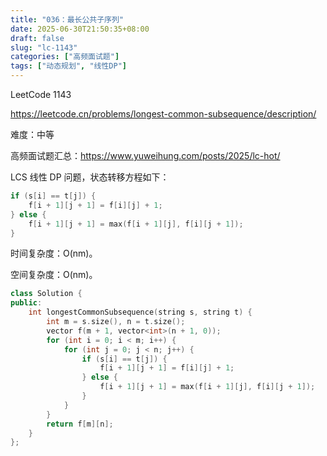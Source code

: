 ```yaml
---
title: "036：最长公共子序列"
date: 2025-06-30T21:50:35+08:00
draft: false
slug: "lc-1143"
categories: ["高频面试题"]
tags: ["动态规划", "线性DP"]
---
```


LeetCode 1143

https://leetcode.cn/problems/longest-common-subsequence/description/

难度：中等

高频面试题汇总：https://www.yuweihung.com/posts/2025/lc-hot/

LCS 线性 DP 问题，状态转移方程如下：

```cpp
if (s[i] == t[j]) {
    f[i + 1][j + 1] = f[i][j] + 1;
} else {
    f[i + 1][j + 1] = max(f[i + 1][j], f[i][j + 1]);
}
```

时间复杂度：O(nm)。

空间复杂度：O(nm)。

<!--more-->

```cpp
class Solution {
public:
    int longestCommonSubsequence(string s, string t) {
        int m = s.size(), n = t.size();
        vector f(m + 1, vector<int>(n + 1, 0));
        for (int i = 0; i < m; i++) {
            for (int j = 0; j < n; j++) {
                if (s[i] == t[j]) {
                    f[i + 1][j + 1] = f[i][j] + 1;
                } else {
                    f[i + 1][j + 1] = max(f[i + 1][j], f[i][j + 1]);
                }
            }
        }
        return f[m][n];
    }
};
```
